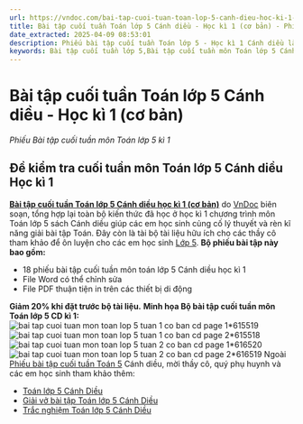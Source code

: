 ```yaml
---
url: https://vndoc.com/bai-tap-cuoi-tuan-toan-lop-5-canh-dieu-hoc-ki-1-co-ban-328213
title: Bài tập cuối tuần Toán lớp 5 Cánh diều - Học kì 1 (cơ bản) - Phiếu Bài tập cuối tuần môn Toán lớp 5 kì 1 - VnDoc.com
date_extracted: 2025-04-09 08:53:01
description: Phiếu bài tập cuối tuần Toán lớp 5 - Học kì 1 Cánh diều là bộ tài liệu giúp các thầy cô có thể phụ đạo ôn tập cuối tuần cho các em học sinh ôn tập và rèn luyện.
keywords: Bài tập cuối tuần lớp 5,Bài tập cuối tuần môn Toán lớp 5 Cánh diều,Bài tập cuối tuần lớp 5 môn Toán học kì 1 cánh diều,Bài tập cuối tuần lớp 5 môn Toán cánh diều cả năm,giải Toán lớp 5,giải bài tập toán 5,bài tập cuối tuần lớp 5 cánh diều,Bài tập cuối tuần lớp 5 cả năm,Phiếu bài tập cuối tuần Toán lớp 5,Phiếu bài tập cuối tuần môn toán lớp 5 cd,đề kiểm tra toán 5 cánh diều,đề kiểm tra cuối tuần lớp 5 cánh diều,phiếu bài tập Toán 5 cánh diều
---
```


# Bài tập cuối tuần Toán lớp 5 Cánh diều - Học kì 1 \(cơ bản\)
_Phiếu Bài tập cuối tuần môn Toán lớp 5 kì 1_
## Đề kiểm tra cuối tuần môn Toán lớp 5 Cánh diều Học kì 1
[**Bài tập cuối tuần Toán lớp 5 Cánh diều học kì 1 \(cơ bản\)**](<https://vndoc.com/bai-tap-cuoi-tuan-toan-lop-5-canh-dieu-hoc-ki-1-co-ban-328213>) do [VnDoc](<https://vndoc.com/>) biên soạn, tổng hợp lại toàn bộ kiến thức đã học ở học kì 1 chương trình môn Toán lớp 5  sách Cánh diều giúp các em học sinh củng cố lý thuyết và rèn kĩ năng giải bài tập Toán. Đây còn là tài bộ tài liệu hữu ích cho các thầy cô tham khảo để ôn luyện cho các em học sinh [Lớp 5](<https://vndoc.com/tai-lieu-hoc-tap-lop5> "Lớp 5").
**Bộ phiếu bài tập này bao gồm:**
  * 18 phiếu bài tập cuối tuần môn toán lớp 5 Cánh diều học kì 1
  * File Word có thể chỉnh sửa
  * File PDF thuận tiện in trên các thiết bị di động

**Giảm 20% khi đặt trước bộ tài liệu.**
**Minh họa Bộ bài tập cuối tuần môn Toán lớp 5 CD kì 1:**
![bai tap cuoi tuan mon toan lop 5 tuan 1 co ban cd page 1*615519](https://i.vdoc.vn/data/image/2024/07/22/bai-tap-cuoi-tuan-mon-toan-lop-5-tuan-1-co-ban-cd-page-1.jpg)![bai tap cuoi tuan mon toan lop 5 tuan 1 co ban cd page 2*615518](https://i.vdoc.vn/data/image/2024/07/22/bai-tap-cuoi-tuan-mon-toan-lop-5-tuan-1-co-ban-cd-page-2.jpg)![bai tap cuoi tuan mon toan lop 5 tuan 2 co ban cd page 1*616520](https://i.vdoc.vn/data/image/2024/07/25/bai-tap-cuoi-tuan-mon-toan-lop-5-tuan-2-co-ban-cd-page-1.jpg)![bai tap cuoi tuan mon toan lop 5 tuan 2 co ban cd page 2*616519](https://i.vdoc.vn/data/image/2024/07/25/bai-tap-cuoi-tuan-mon-toan-lop-5-tuan-2-co-ban-cd-page-2.jpg)
Ngoài [Phiếu bài tập cuối tuần Toán 5](<https://vndoc.com/de-kiem-tra-cuoi-tuan-toan5>) Cánh diều, mời thầy cô, quý phụ huynh và các em học sinh tham khảo thêm:
  * [Toán lớp 5 Cánh Diều](<https://vndoc.com/toan-lop-5-canh-dieu> "Toán lớp 5 Cánh Diều")
  * [Giải vở bài tập Toán lớp 5 Cánh Diều](<https://vndoc.com/giai-vo-bai-tap-toan-lop-5-canh-dieu> "Giải vở bài tập Toán lớp 5 Cánh Diều")
  * [Trắc nghiệm Toán lớp 5 Cánh Diều](<https://vndoc.com/trac-nghiem-toan-lop-5-canh-dieu> "Trắc nghiệm Toán lớp 5 Cánh Diều")

